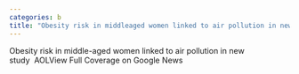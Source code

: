```yaml
---
categories: b
title: "Obesity risk in middleaged women linked to air pollution in new study  AOL"
---
```

Obesity risk in middle-aged women linked to air pollution in new study&nbsp;&nbsp;AOLView Full Coverage on Google News